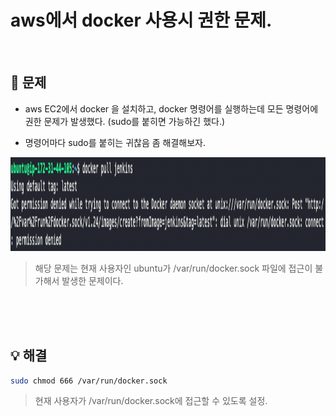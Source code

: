 # aws에서 docker 사용시 권한 문제.


<br>

## 🧨 문제

* aws EC2에서 docker 을 설치하고, docker 명령어를 실행하는데 모든 명령어에 권한 문제가 발생했다. (sudo를 붙히면 가능하긴 했다.)

* 명령어마다 sudo를 붙히는 귀찮음 좀 해결해보자.


<img
    src = "../Image/trouble_shooting/01_00.png"
    width = 1200px
    height = 150px
/>

> 해당 문제는 현재 사용자인 ubuntu가 /var/run/docker.sock 파일에 접근이 불가해서 발생한 문제이다.



<br>
<br>
<br>

## 💡 해결

```zsh
sudo chmod 666 /var/run/docker.sock
```

> 현재 사용자가 /var/run/docker.sock에 접근할 수 있도록 설정.